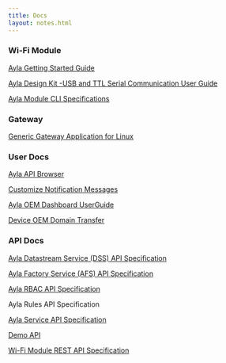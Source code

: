 ```yaml
---
title: Docs
layout: notes.html
---
```


### Wi-Fi Module

[Ayla Getting Started Guide](https://aylanetworks.app.box.com/file/226288388839)

[Ayla Design Kit -USB and TTL Serial Communication User Guide](https://aylanetworks.app.box.com/file/190777062460)

[Ayla Module CLI Specifications](https://aylanetworks.app.box.com/file/204534541932)

### Gateway

[Generic Gateway Application for Linux](https://aylanetworks.app.box.com/folder/5938292861)

### User Docs

[Ayla API Browser](https://aylanetworks.app.box.com/folder/49488661971)

[Customize Notification Messages](https://aylanetworks.app.box.com/folder/5937013601)

[Ayla OEM Dashboard UserGuide](https://aylanetworks.app.box.com/file/276605459912)

[Device OEM Domain Transfer]()

### API Docs

[Ayla Datastream Service (DSS) API Specification](https://aylanetworks.app.box.com/file/237713370293)

[Ayla Factory Service (AFS) API Specification](https://aylanetworks.app.box.com/folder/20535955243)

[Ayla RBAC API Specification](https://aylanetworks.app.box.com/folder/5979622365)

Ayla Rules API Specification

[Ayla Service API Specification](https://aylanetworks.app.box.com/file/292734137025)

[Demo API](https://aylanetworks.app.box.com/folder/5937201573)

[Wi-Fi Module REST API Specification](https://aylanetworks.app.box.com/folder/5978002845)

